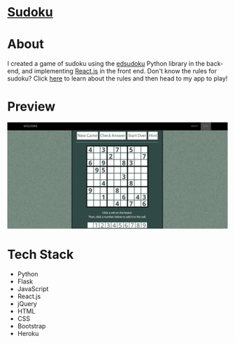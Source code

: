 # [Sudoku](http://dobs-sudoku.herokuapp.com/)

# About

I created a game of sudoku using the [edsudoku](https://pypi.python.org/pypi/edsudoku/2.0rc0) Python library in the back-end, and implementing [React.js](https://facebook.github.io/react/) in the front end.  Don't know the rules for sudoku?  Click [here](http://www.instructables.com/id/Sudoku%3Asolving-it-for-beginners-and-the-expirience/) to learn about the rules and then head to my app to play!      

# Preview

![Preview](/static/gif/sudoku.gif)

# Tech Stack

* Python
* Flask
* JavaScript 
* React.js
* jQuery 
* HTML 
* CSS
* Bootstrap
* Heroku
